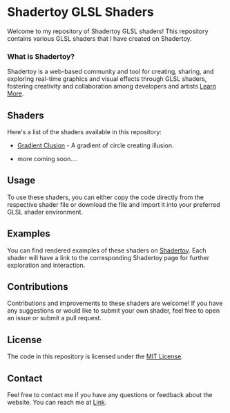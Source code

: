 # Shadertoy GLSL Shaders

Welcome to my repository of Shadertoy GLSL shaders! This repository contains various GLSL shaders that I have created on Shadertoy.

### 


### What is Shadertoy?

Shadertoy is a web-based community and tool for creating, sharing, and exploring real-time graphics and visual effects through GLSL shaders, fostering creativity and collaboration among developers and artists [Learn More](https://www.shadertoy.com).

## Shaders

Here's a list of the shaders available in this repository:

- [Gradient Clusion](gradeint_clusion.glsl) - A gradient of circle creating illusion.

- more coming soon....

## Usage

To use these shaders, you can either copy the code directly from the respective shader file or download the file and import it into your preferred GLSL shader environment.

## Examples

You can find rendered examples of these shaders on [Shadertoy](https://www.shadertoy.com/). Each shader will have a link to the corresponding Shadertoy page for further exploration and interaction.

## Contributions

Contributions and improvements to these shaders are welcome! If you have any suggestions or would like to submit your own shader, feel free to open an issue or submit a pull request.

## License

The code in this repository is licensed under the [MIT License](LICENSE).


## Contact
Feel free to contact me if you have any questions or feedback about the website. You can reach me at [Link](https://bento.me/suhel).
